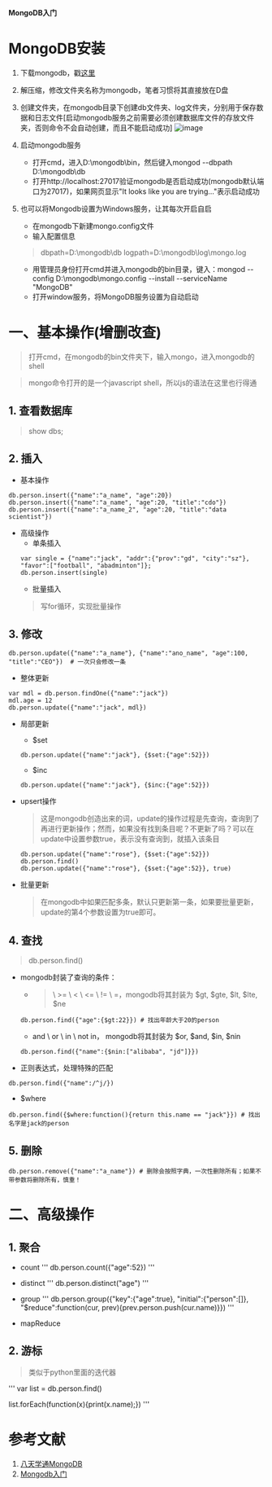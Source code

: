 **MongoDB入门**

# MongoDB安装

1. 下载mongodb，戳[这里](https://www.mongodb.org/dl/win32/x86_64-2008plus-ssl?_ga=1.150834879.842170018.1487859439)
2. 解压缩，修改文件夹名称为mongodb，笔者习惯将其直接放在D盘
3. 创建文件夹，在mongodb目录下创建db文件夹、log文件夹，分别用于保存数据和日志文件[启动mongodb服务之前需要必须创建数据库文件的存放文件夹，否则命令不会自动创建，而且不能启动成功]
	![image](https://github.com/xeebudong/resource/blob/master/pictures/pic4paper/mongodb%E8%AE%BE%E7%BD%AE.png?raw=true)
4. 启动mongodb服务
	+ 打开cmd，进入D:\mongodb\bin，然后键入mongod --dbpath D:\mongodb\db
	+ 打开http://localhost:27017验证mongodb是否启动成功(mongodb默认端口为27017)，如果网页显示"It looks like you are trying..."表示启动成功
5. 也可以将Mongodb设置为Windows服务，让其每次开启自启
	+ 在mongodb下新建mongo.config文件
	+ 输入配置信息
	
	> dbpath=D:\mongodb\db
	> logpath=D:\mongodb\log\mongo.log 
	
	+ 用管理员身份打开cmd并进入mongodb的bin目录，键入：mongod --config D:\mongodb\mongo.config --install --serviceName "MongoDB"
	+ 打开window服务，将MongoDB服务设置为自动启动

# 一、基本操作(增删改查)

> 打开cmd，在mongodb的bin文件夹下，输入mongo，进入mongodb的shell

> mongo命令打开的是一个javascript shell，所以js的语法在这里也行得通

## 1. 查看数据库

> show dbs;

## 2. 插入

- 基本操作

```
db.person.insert({"name":"a_name", "age":20})
db.person.insert({"name":"a_name", "age":20, "title":"cdo"})
db.person.insert({"name":"a_name_2", "age":20, "title":"data scientist"})
```

- 高级操作
	+ 单条插入
	```
	var single = {"name":"jack", "addr":{"prov":"gd", "city":"sz"}, "favor":["football", "abadminton"]};
	db.person.insert(single)
	```
	+ 批量插入
	> 写for循环，实现批量操作

## 3. 修改
```
db.person.update({"name":"a_name"}, {"name":"ano_name", "age":100, "title":"CEO"})	# 一次只会修改一条
```

- 整体更新
```
var mdl = db.person.findOne({"name":"jack"})
mdl.age = 12
db.person.update({"name":"jack", mdl})
```
- 局部更新
	+ $set
	```
	db.person.update({"name":"jack"}, {$set:{"age":52}})
	```
	+ $inc
	```
	db.person.update({"name":"jack"}, {$inc:{"age":52}})
	```
- upsert操作
	> 这是mongodb创造出来的词，update的操作过程是先查询，查询到了再进行更新操作；然而，如果没有找到条目呢？不更新了吗？可以在update中设置参数true，表示没有查询到，就插入该条目

	```
	db.person.update({"name":"rose"}, {$set:{"age":52}})
	db.person.find()
	db.person.update({"name":"rose"}, {$set:{"age":52}}, true)
	```
	
- 批量更新
	> 在mongodb中如果匹配多条，默认只更新第一条，如果要批量更新，update的第4个参数设置为true即可。


## 4. 查找
> db.person.find()

- mongodb封装了查询的条件：
	+ > \ >= \ < \ <= \ != \ =，mongodb将其封装为 $gt, $gte, $lt, $lte, $ne
	```
	db.person.find({"age":{$gt:22}}) # 找出年龄大于20的person
	```
	+ and \ or \ in \ not in， mongodb将其封装为 $or, $and, $in, $nin
	```
	db.person.find({"name":{$nin:["alibaba", "jd"]}})
	```
- 正则表达式，处理特殊的匹配
```
db.person.find({"name":/^j/})
```
- $where
```
db.person.find({$where:function(){return this.name == "jack"}})	# 找出名字是jack的person
```
## 5. 删除
```
db.person.remove({"name":"a_name"}) # 删除会按照字典，一次性删除所有；如果不带参数将删除所有，慎重！
```
# 二、高级操作

## 1. 聚合

- count
'''
db.person.count({"age":52})
'''

- distinct
'''
db.person.distinct("age")
'''

- group 
'''
db.person.group({"key":{"age":true}, "initial":{"person":[]}, "$reduce":function(cur, prev){prev.person.push(cur.name)}})
'''
- mapReduce

## 2. 游标

> 类似于python里面的迭代器

'''
var list =  db.person.find()

list.forEach(function(x){print(x.name);})
'''

# 参考文献
1. [八天学通MongoDB](http://www.cnblogs.com/huangxincheng/archive/2012/02/18/2356595.html)
2. [Mongodb入门](http://www.runoob.com/mongodb/mongodb-tutorial.html)